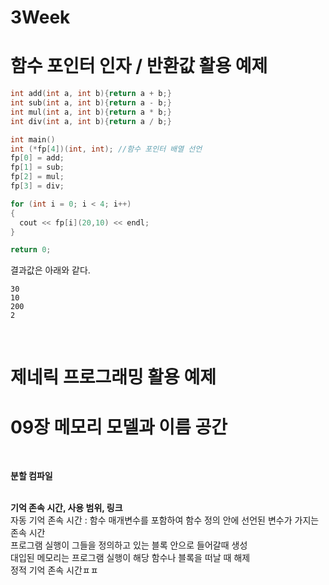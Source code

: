 # 3Week
 
# 함수 포인터 인자 / 반환값 활용 예제
```cpp
int add(int a, int b){return a + b;}
int sub(int a, int b){return a - b;}
int mul(int a, int b){return a * b;}
int div(int a, int b){return a / b;}

int main()
int (*fp[4])(int, int); //함수 포인터 배열 선언
fp[0] = add; 
fp[1] = sub;
fp[2] = mul;
fp[3] = div;

for (int i = 0; i < 4; i++)
{
  cout << fp[i](20,10) << endl;
}

return 0;
```
결과값은 아래와 같다.
```
30
10
200
2
```
<br>

# 제네릭 프로그래밍 활용 예제
# 09장 메모리 모델과 이름 공간
<br>

**분할 컴파일**<br>

<br> **기억 존속 시간, 사용 범위, 링크**
<br>자동 기억 존속 시간 : 함수 매개변수를 포함하여 함수 정의 안에 선언된 변수가 가지는 존속 시간 <br> 프로그램 실행이 그들을 정의하고 있는 블록 안으로 들어갈때 생성 <br> 대입된 메모리는 프로그램 실행이 해당 함수나 블록을 떠날 때 해제
<br>정적 기억 존속 시간ㅍㅍ
